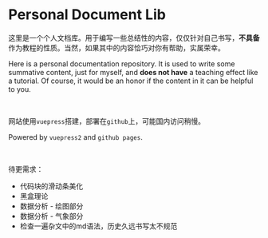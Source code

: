 # Personal Document Lib

这里是一个个人文档库。用于编写一些总结性的内容，仅仅针对自己书写，**不具备**作为教程的性质。当然，如果其中的内容恰巧对你有帮助，实属荣幸。

Here is a personal documentation repository. It is used to write some summative content, just for myself, and **does not have** a teaching effect like a tutorial. Of course, it would be an honor if the content in it can be helpful to you.

<br/>

网站使用`vuepress`搭建，部署在`github`上，可能国内访问稍慢。

Powered by `vuepress2` and `github pages`.

<br/>

待更需求：

- 代码块的滑动条美化
- 黑盒理论
- 数据分析 - 绘图部分
- 数据分析 - 气象部分
- 检查一遍杂文中的md语法，历史久远书写太不规范

<br/>
